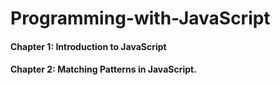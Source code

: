 # Programming-with-JavaScript

#### Chapter 1: Introduction to JavaScript
#### Chapter 2: Matching Patterns in JavaScript.
